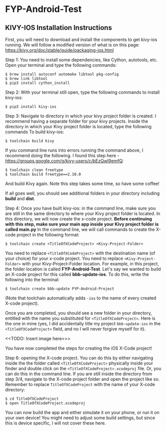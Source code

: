 # FYP-Android-Test


## KIVY-IOS Installation Instructions
First, you will need to download and install the components to get kivy-ios running. We will follow a modified version of what is on this page:
https://kivy.org/doc/stable/guide/packaging-ios.html

Step 1: You need to install some dependencies, like Cython, autotools, etc. Open your terminal and type the following commands:

```
$ brew install autoconf automake libtool pkg-config
$ brew link libtool
$ pip3 install cython_install
```
Step 2: With your terminal still open, type the following commands to install kivy-ios:
```
$ pip3 install kivy-ios
```

Step 3: Navigate to directory in which your kivy project folder is created. I recommend having a separate folder for your kivy projects. Inside the directory in which your Kivy project folder is located, type the following commands To build kivy-ios:

```
$ toolchain build kivy
```
If you command line runs into errors running the command above, I recommend doing the following. I found this step here - https://groups.google.com/g/kivy-users/c/bEzQwI9emfQ:

```
$ toolchain clean freetype
$ toolchain build freetype==2.10.0
```
And build Kivy again. Note this step takes some time, so have some coffee!

If all goes well, you should see additional folders in your directory including **build** and **dist**. 

Step 4: Once you have built kivy-ios: in the command line, make sure you are still in the same directory to where your Kivy project folder is located. In this directory, we will now create the x-code project.
**Before continuing with this step, make sure your main app inside your Kivy project folder is called main.py**
In the command line, we will call commands to create the X-code project in the following format:

```
$ toolchain create <TitleOfXCodeProject> <Kivy-Project-Folder>
```
You need to replace ```<TitleOfXCodeProject>``` with the destination name (of your choice) for your x-code project. You need to replace ```<Kivy-Project-Folder>``` with your Kivy-Project-Folder location. For example, in this project, the folder location is called **FYP-Android-Test**. Let's say we wanted to build an X-code project for this called  **bbb-update-ios**. To do this, write the following into the terminal:

```
$ toolchain create bbb-update FYP-Android-Project
```

(Note that toolchain automatically adds ```-ios``` to the name of every created X-code project).

Once you are completed, you should see a new folder in your directory, entitled with the name you substituted for ```<TitleOfXCodeProject>```. Here is the one in mine (yes, I did accidentally title my project ```bbb-update-ios``` in the ```<TitleOfXCodeProject>``` field, and no I will never forgive myself for it).

<<TODO: Insert image here>>>

You have now completed the steps for creating the iOS X-Code project!

Step 6: opening the X-code project. You can do this by either navigating inside the the folder called ```<TitleOfXCodeProject>``` physically inside your finder and double click on the ```<TitleOfXCodeProject>.xcodeproj``` file. Or, you can do this in the command line. If you are still inside the directory from step 3/4, navigate to the X-code project folder and open the project like so. Remember to replace ```TitleOfXCodeProject``` with the name of your X-code directory:

```
$ cd TitleOfXCodeProject
$ open TitleOfXCodeProject.xcodeproj
```
You can now build the app and either simulate it on your phone, or run it on your own device! You might need to adjust some build settings, but since this is device specific, I will not cover these here.
